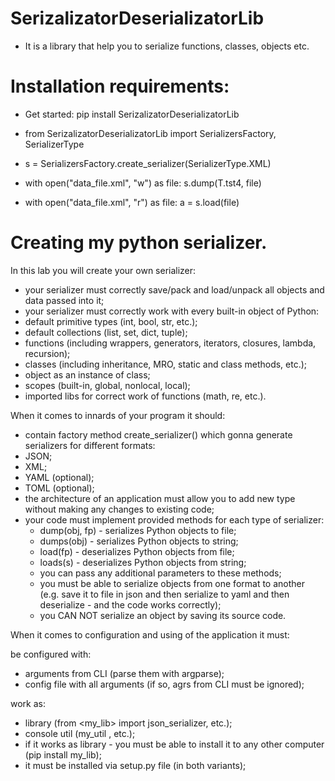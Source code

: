 # SerizalizatorDeserializatorLib
* It is a library that help you to serialize functions, classes, objects etc.

# Installation requirements:
* Get started: pip install SerizalizatorDeserializatorLib

* from SerizalizatorDeserializatorLib import SerializersFactory, SerializerType

* s = SerializersFactory.create_serializer(SerializerType.XML)

* with open("data_file.xml", "w") as file: s.dump(T.tst4, file)

* with open("data_file.xml", "r") as file: a = s.load(file)




# Creating my python serializer.

In this lab you will create your own serializer:

* your serializer must correctly save/pack and load/unpack all objects and data passed into it;
* your serializer must correctly work with every built-in object of Python: 
* default primitive types (int, bool, str, etc.);
* default collections (list, set, dict, tuple);
* functions (including wrappers, generators, iterators, closures, lambda, recursion);
* classes (including inheritance, MRO, static and class methods, etc.);
* object as an instance of class;
* scopes (built-in, global, nonlocal, local);
* imported libs for correct work of functions (math, re, etc.).  

When it comes to innards of your program it should:

* contain factory method create_serializer() which gonna generate serializers for different formats: 
* JSON;
* XML;
* YAML (optional);
* TOML (optional);
* the architecture of an application must allow you to add new type without making any changes to existing code;
* your code must implement provided methods for each type of serializer:
  * dump(obj, fp) - serializes Python objects to file;
  * dumps(obj) - serializes Python objects to string;
  * load(fp) - deserializes Python objects from file;
  * loads(s) - deserializes Python objects from string;
  * you can pass any additional parameters to these methods;
  * you must be able to serialize objects from one format to another (e.g. save it to file in json and then serialize to yaml and then deserialize - and the code works correctly);
  * you CAN NOT serialize an object by saving its source code.

When it comes to configuration and using of the application it must: 

  be configured with:
  
  * arguments from CLI (parse them with argparse);
  * config file with all arguments (if so, agrs from CLI must be ignored);
    
  work as:
  
  * library (from <my_lib> import json_serializer, etc.);
  * console util (my_util <arg1> <arg2> <arg3>, etc.);
  * if it works as library - you must be able to install it to any other computer (pip install my_lib);
  * it must be installed via setup.py file (in both variants);
